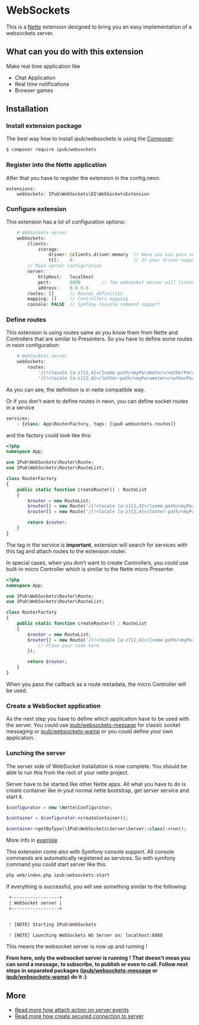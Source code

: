 # WebSockets

This is a [Nette](http://nette.org/) extension designed to bring you an easy implementation of a websockets server.

## What can you do with this extension

Make real time application like

* Chat Application
* Real time notifications
* Browser games

## Installation

### Install extension package

The best way how to install ipub/websockets is using the [Composer](http://getcomposer.org/):

```sh
$ composer require ipub/websockets
```

### Register into the Nette application

After that you have to register the extension in the config.neon.

```neon
extensions:
    webSockets: IPub\WebSockets\DI\WebSocketsExtension
```

### Configure extension

This extension has a lot of configuration options:

```php
    # WebSockets server
    webSockets:
        clients:
            storage:
                driver: @clients.driver.memory  // Here you can pass service name of your clients storage driver implementation
                ttl:    0                       // If your driver support TTL, here you can define it
        // Main server configuration
        server:
            httpHost:   localhost
            port:       8080        // The websocket server will listen on this port
            address:    0.0.0.0
        routes: []      // Routes definition
        mapping: []     // Controllers mapping
        console: FALSE  // Symfony console command support
```

### Define routes

This extension is using routes same as you know them from Nette and Controllers that are similar to Presenters. So you have to define some routes in neon configuration:

```php
    # WebSockets server
    webSockets:
        routes:
            '/[!<locale [a-z]{2,4}>/]some-path/<myParameter>/<otherParameter>' : 'ControllerName:'
            '/[!<locale [a-z]{2,4}>/]other-path/<myParameter>/<otherParameter>' : 'SecondControllerName:'
```

As you can see, the definition is in nette compatible way.

Or if you don't want to define routes in neon, you can define socket routes in a service

```php
services:
    - {class: App\RouterFactory, tags: [ipub.websockets.routes]}
```

and the factory could look like this:

```php
<?php
namespace App;

use IPub\WebSockets\Router\Route;
use IPub\WebSockets\Router\RouteList;

class RouterFactory
{
    public static function createRouter() : RouteList
    {
        $router = new RouteList;
        $router[] = new Route('/[!<locale [a-z]{2,4}>/]some-path/<myParameter>/<otherParameter>', 'ControllerName:');
        $router[] = new Route('/[!<locale [a-z]{2,4}>/]other-path/<myParameter>/<otherParameter>', 'SecondControllerName:');

        return $router;
    }
}
```

The tag in the service is **important**, extension will search for services with this tag and attach routes to the extension router.

In special cases, when you don't want to create Controllers, you could use built-in micro Controller which is similar to the Nette micro Presenter. 

```php
<?php
namespace App;

use IPub\WebSockets\Router\Route;
use IPub\WebSockets\Router\RouteList;

class RouterFactory
{
    public static function createRouter() : RouteList
    {
        $router = new RouteList;
        $router[] = new Route('/[!<locale [a-z]{2,4}>/]some-path/<myParameter>/<otherParameter>', function(){
            // Place your code here
        });

        return $router;
    }
}
```

When you pass the callback as a route metadata, the micro Controller will be used.

### Create a WebSocket application

As the next step you have to define which application have to be used with the server.
You could use [ipub/websockets-message](https://github.com/iPublikuj/websockets-message) for classic socket messaging or [ipub/websockets-wamp](https://github.com/iPublikuj/websockets-wamp) or you could define your own application. 

### Lunching the server

The server side of WebSocket installation is now complete. You should be able to run this from the root of your nette project.

Server have to be started like other Nette apps. All what you have to do is create container like in yout normal nette bootstrap, get server service and start it.

```php
$configurator = new \Nette\Configurator;

$container = $configurator->createContainer();

$container->getByType(\IPub\WebSockets\Server\Server::class)->run();
```

More info in [example](https://github.com/ipublikuj/websockets/blob/master/docs/en/ExampleBootstrap.md)

This extension come also with Symfony console support.
All console commands are automatically registered as services. So with symfony command you could start server like this. 

```sh
php web/index.php ipub:websockets:start
```

If everything is successful, you will see something similar to the following:

```sh
 +------------------+
 | WebSocket server |
 +------------------+


 ! [NOTE] Starting IPub\WebSockets

 ! [NOTE] Launching WebSockets WS Server on: localhost:8888
```

This means the websocket server is now up and running ! 

**From here, only the websocket server is running ! That doesn't mean you can send a message, to subscribe, to publish or even to call. Follow next steps in separated packages ([ipub/websockets-message](https://github.com/iPublikuj/websockets-message) or [ipub/websockets-wamp](https://github.com/iPublikuj/websockets-wamp)) do it :)**

## More

- [Read more how attach action on server events](https://github.com/iPublikuj/websockets/blob/master/docs/en/events.md)
- [Read more how create secured connection to server](https://github.com/iPublikuj/websockets/blob/master/docs/en/ssl.md)
